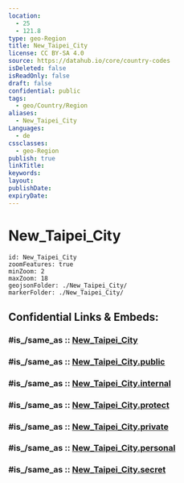 ```yaml
---
location:
  - 25
  - 121.8
type: geo-Region
title: New_Taipei_City
license: CC BY-SA 4.0
source: https://datahub.io/core/country-codes
isDeleted: false
isReadOnly: false
draft: false
confidential: public
tags:
  - geo/Country/Region
aliases:
  - New_Taipei_City
Languages:
  - de
cssclasses:
  - geo-Region
publish: true
linkTitle:
keywords:
layout:
publishDate:
expiryDate:
---
```


# New_Taipei_City

```leaflet
id: New_Taipei_City
zoomFeatures: true 
minZoom: 2 
maxZoom: 18
geojsonFolder: ./New_Taipei_City/
markerFolder: ./New_Taipei_City/
```


## Confidential Links & Embeds: 

### #is_/same_as :: [New_Taipei_City](/_Standards/Earth/Continent/Asia/Asia~East/Taiwan/Provinces~Taiwan/New_Taipei/New_Taipei_City.md) 

### #is_/same_as :: [New_Taipei_City.public](/_public/Earth/Continent/Asia/Asia~East/Taiwan/Provinces~Taiwan/New_Taipei/New_Taipei_City.public.md) 

### #is_/same_as :: [New_Taipei_City.internal](/_internal/Earth/Continent/Asia/Asia~East/Taiwan/Provinces~Taiwan/New_Taipei/New_Taipei_City.internal.md) 

### #is_/same_as :: [New_Taipei_City.protect](/_protect/Earth/Continent/Asia/Asia~East/Taiwan/Provinces~Taiwan/New_Taipei/New_Taipei_City.protect.md) 

### #is_/same_as :: [New_Taipei_City.private](/_private/Earth/Continent/Asia/Asia~East/Taiwan/Provinces~Taiwan/New_Taipei/New_Taipei_City.private.md) 

### #is_/same_as :: [New_Taipei_City.personal](/_personal/Earth/Continent/Asia/Asia~East/Taiwan/Provinces~Taiwan/New_Taipei/New_Taipei_City.personal.md) 

### #is_/same_as :: [New_Taipei_City.secret](/_secret/Earth/Continent/Asia/Asia~East/Taiwan/Provinces~Taiwan/New_Taipei/New_Taipei_City.secret.md)

